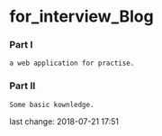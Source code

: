 # for_interview_Blog
### Part I
    a web application for practise.

### Part II
    Some basic kownledge.

last change: 2018-07-21 17:51